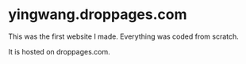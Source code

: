 # yingwang.droppages.com
This was the first website I made. Everything was coded from scratch.

It is hosted on droppages.com.
